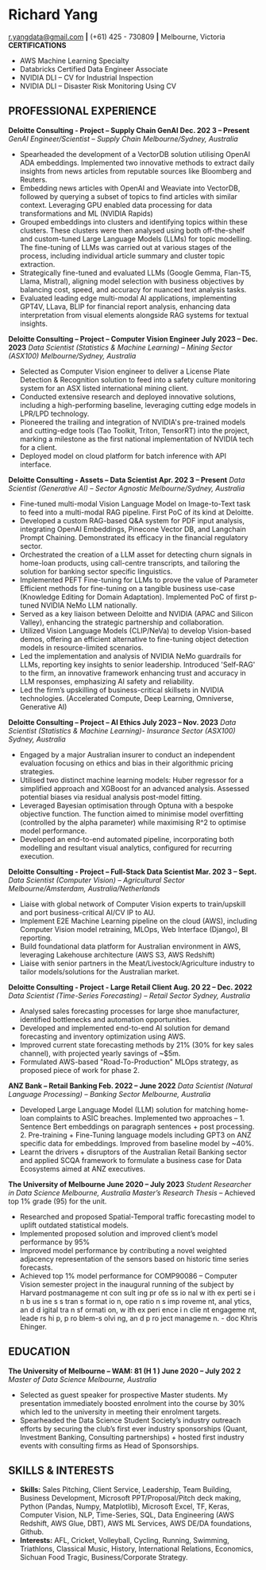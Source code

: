 # Richard Yang

r.yangdata@gmail.com **|** (+61) 425 - 730809 **|** Melbourne, Victoria
**CERTIFICATIONS**

- AWS Machine Learning Specialty
- Databricks Certified Data Engineer Associate
- NVIDIA DLI – CV for Industrial Inspection
- NVIDIA DLI – Disaster Risk Monitoring Using CV

## PROFESSIONAL EXPERIENCE

**Deloitte Consulting - Project – Supply Chain GenAI Dec. 202 3 – Present**
_GenAI Engineer/Scientist – Supply Chain Melbourne/Sydney, Australia_
- Spearheaded the development of a VectorDB solution utilising OpenAI ADA embeddings. Implemented two innovative methods to extract daily insights from news articles from reputable sources like Bloomberg and Reuters.
- Embedding news articles with OpenAI and Weaviate into VectorDB, followed by querying a subset of topics to find articles with similar context. Leveraging GPU enabled data processing for data transformations and ML (NVIDIA Rapids)
- Grouped embeddings into clusters and identifying topics within these clusters. These clusters were then analysed using both off-the-shelf and custom-tuned Large Language Models (LLMs) for topic modelling. The fine-tuning of LLMs was carried out at various stages of the process, including individual article summary and cluster topic extraction.
- Strategically fine-tuned and evaluated LLMs (Google Gemma, Flan-T5, Llama, Mistral), aligning model selection with business objectives by balancing cost, speed, and accuracy for nuanced text analysis tasks.
- Evaluated leading edge multi-modal AI applications, implementing GPT4V, LLava, BLIP for financial report analysis, enhancing data interpretation from visual elements alongside RAG systems for textual insights.

**Deloitte Consulting – Project – Computer Vision Engineer July 2023 – Dec. 2023**
_Data Scientist (Statistics & Machine Learning) – Mining Sector (ASX100) Melbourne/Sydney, Australia_
- Selected as Computer Vision engineer to deliver a License Plate Detection & Recognition solution to feed into a safety culture monitoring system for an ASX listed international mining client.
- Conducted extensive research and deployed innovative solutions, including a high-performing baseline, leveraging cutting edge models in LPR/LPD technology.
- Pioneered the trailing and integration of NVIDIA's pre-trained models and cutting-edge tools (Tao Toolkit, Triton, TensorRT) into the project, marking a milestone as the first national implementation of NVIDIA tech for a client.
- Deployed model on cloud platform for batch inference with API interface.

**Deloitte Consulting - Assets – Data Scientist Apr. 202 3 – Present**
_Data Scientist (Generative AI) – Sector Agnostic Melbourne/Sydney, Australia_
- Fine-tuned multi-modal Vision Language Model on Image-to-Text task to feed into a multi-modal RAG pipeline. First PoC of its kind at Deloitte.
- Developed a custom RAG-based Q&A system for PDF input analysis, integrating OpenAI Embeddings, Pinecone Vector DB, and Langchain Prompt Chaining. Demonstrated its efficacy in the financial regulatory sector.
- Orchestrated the creation of a LLM asset for detecting churn signals in home-loan products, using call-centre transcripts, and tailoring the solution for banking sector specific linguistics.
- Implemented PEFT Fine-tuning for LLMs to prove the value of Parameter Efficient methods for fine-tuning on a tangible business use-case (Knowledge Editing for Domain Adaptation). Implemented PoC of first p-tuned NVIDIA NeMo LLM nationally.
- Served as a key liaison between Deloitte and NVIDIA (APAC and Silicon Valley), enhancing the strategic partnership and collaboration.
- Utilized Vision Language Models (CLIP/NeVa) to develop Vision-based demos, offering an efficient alternative to fine-tuning object detection models in resource-limited scenarios.
- Led the implementation and analysis of NVIDIA NeMo guardrails for LLMs, reporting key insights to senior leadership. Introduced 'Self-RAG' to the firm, an innovative framework enhancing trust and accuracy in LLM responses, emphasizing AI safety and reliability.
- Led the firm’s upskilling of business-critical skillsets in NVIDIA technologies. (Accelerated Compute, Deep Learning, Omniverse, Generative AI)

**Deloitte Consulting – Project – AI Ethics July 2023 – Nov. 2023**
_Data Scientist (Statistics & Machine Learning)- Insurance Sector (ASX100) Sydney, Australia_
- Engaged by a major Australian insurer to conduct an independent evaluation focusing on ethics and bias in their algorithmic pricing strategies.
- Utilised two distinct machine learning models: Huber regressor for a simplified approach and XGBoost for an advanced analysis. Assessed potential biases via residual analysis post-model fitting.
- Leveraged Bayesian optimisation through Optuna with a bespoke objective function. The function aimed to minimise model overfitting (controlled by the alpha parameter) while maximising R^2 to optimise model performance.
- Developed an end-to-end automated pipeline, incorporating both modelling and resultant visual analytics, configured for recurring execution.

**Deloitte Consulting - Project – Full-Stack Data Scientist Mar. 202 3 – Sept.**
_Data Scientist (Computer Vision) – Agricultural Sector Melbourne/Amsterdam, Australia/Netherlands_
- Liaise with global network of Computer Vision experts to train/upskill and port business-critical AI/CV IP to AU.
- Implement E2E Machine Learning pipeline on the cloud (AWS), including Computer Vision model retraining, MLOps, Web Interface (Django), BI reporting.
- Build foundational data platform for Australian environment in AWS, leveraging Lakehouse architecture (AWS S3, AWS Redshift)
- Liaise with senior partners in the Meat/Livestock/Agriculture industry to tailor models/solutions for the Australian market.

**Deloitte Consulting - Project - Large Retail Client Aug. 20 22 – Dec. 2022**
_Data Scientist (Time-Series Forecasting) – Retail Sector Sydney, Australia_
- Analysed sales forecasting processes for large shoe manufacturer, identified bottlenecks and automation opportunities.
- Developed and implemented end-to-end AI solution for demand forecasting and inventory optimization using AWS.
- Improved current state forecasting methods by 21% (30% for key sales channel), with projected yearly savings of ~$5m.
- Formulated AWS-based "Road-To-Production" MLOps strategy, as proposed piece of work for phase 2.

**ANZ Bank – Retail Banking Feb. 2022 – June 2022**
_Data Scientist (Natural Language Processing) – Banking Sector Melbourne, Australia_
- Developed Large Language Model (LLM) solution for matching home-loan complaints to ASIC breaches. Implemented two approaches – 1. Sentence Bert embeddings on paragraph sentences + post processing. 2. Pre-training + Fine-Tuning language models including GPT3 on ANZ specific data for embeddings. Improved from baseline model by ~40%.
- Learnt the drivers + disruptors of the Australian Retail Banking sector and applied SCQA framework to formulate a business case for Data Ecosystems aimed at ANZ executives.

**The University of Melbourne June 2020 – July 2023**
_Student Researcher in Data Science Melbourne, Australia_
_Master’s Research Thesis_ – Achieved top 1% grade (95) for the unit.
- Researched and proposed Spatial-Temporal traffic forecasting model to uplift outdated statistical models.
- Implemented proposed solution and improved client’s model performance by 95%
- Improved model performance by contributing a novel weighted adjacency representation of the sensors based on historic time series forecasts.
- Achieved top 1% model performance for COMP90086 – Computer Vision semester project in the inaugural running of the subject by Harvard postmanageme nt con sult ing pr ofe ss io nal w ith ex perti se i n b us ine s s tran s format io n, ope ratio n s imp roveme nt, anal ytics, an d d igital tra n sf ormati on, w ith ex peri ence i n clie nt engageme nt, leade rs hi p, p ro blem-s olvi ng, an d p ro ject manageme n. - doc Khris Ehinger.

## EDUCATION

**The University of Melbourne – WAM: 81 (H 1 ) June 2020 – July 202 2**
_Master of Data Science Melbourne, Australia_
- Selected as guest speaker for prospective Master students. My presentation immediately boosted enrolment into the course by 30% which led to the university in meeting their enrolment targets.
- Spearheaded the Data Science Student Society’s industry outreach efforts by securing the club’s first ever industry sponsorships (Quant, Investment Banking, Consulting partnerships) + hosted first industry events with consulting firms as Head of Sponsorships.

## SKILLS & INTERESTS

- **Skills:** Sales Pitching, Client Service, Leadership, Team Building, Business Development, Microsoft PPT/Proposal/Pitch deck making, Python (Pandas, Numpy, Matplotlib), Microsoft Excel, TF, Keras, Computer Vision, NLP, Time-Series, SQL, Data Engineering (AWS Redshift, AWS Glue, DBT), AWS ML Services, AWS DE/DA foundations, Github.
- **Interests:** AFL, Cricket, Volleyball, Cycling, Running, Swimming, Triathlons, Classical Music, History, International Relations, Economics, Sichuan Food Tragic, Business/Corporate Strategy.